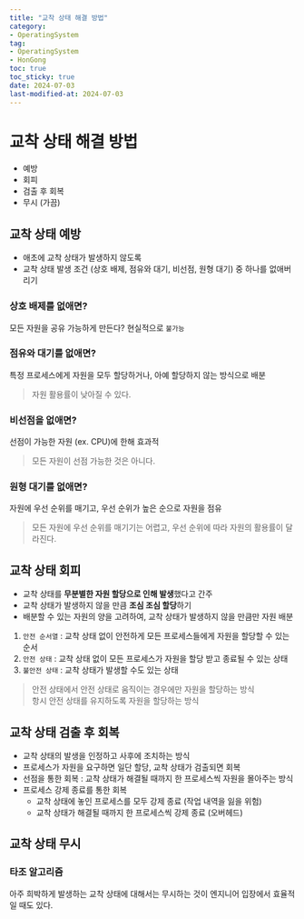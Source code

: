 ```yaml
---
title: "교착 상태 해결 방법"
category:
- OperatingSystem
tag:
- OperatingSystem
- HonGong
toc: true
toc_sticky: true
date: 2024-07-03
last-modified-at: 2024-07-03
---
```


# 교착 상태 해결 방법
* 예방
* 회피
* 검출 후 회복
* 무시 (가끔)
## 교착 상태 예방
* 애초에 교착 상태가 발생하지 않도록
* 교착 상태 발생 조건 (상호 배제, 점유와 대기, 비선점, 원형 대기) 중 하나를 없애버리기
### 상호 배제를 없애면?
모든 자원을 공유 가능하게 만든다? 현실적으로 `불가능`
### 점유와 대기를 없애면?
특정 프로세스에게 자원을 모두 할당하거나, 아예 할당하지 않는 방식으로 배분
> 자원 활용률이 낮아질 수 있다.
### 비선점을 없애면?
선점이 가능한 자원 (ex. CPU)에 한해 효과적
> 모든 자원이 선점 가능한 것은 아니다.
### 원형 대기를 없애면?
자원에 우선 순위를 매기고, 우선 순위가 높은 순으로 자원을 점유
> 모든 자원에 우선 순위를 매기기는 어렵고, 우선 순위에 따라 자원의 활용률이 달라진다.

## 교착 상태 회피
* 교착 상태를 **무분별한 자원 할당으로 인해 발생**했다고 간주
* 교착 상태가 발생하지 않을 만큼 **조심 조심 할당**하기
* 배분할 수 있는 자원의 양을 고려하여, 교착 상태가 발생하지 않을 만큼만 자원 배분
1. `안전 순서열` : 교착 상태 없이 안전하게 모든 프로세스들에게 자원을 할당할 수 있는 순서
2. `안전 상태` : 교착 상태 없이 모든 프로세스가 자원을 할당 받고 종료될 수 있는 상태
3. `불안전 상태` : 교착 상태가 발생할 수도 있는 상태
> 안전 상태에서 안전 상태로 움직이는 경우에만 자원을 할당하는 방식   
항시 안전 상태를 유지하도록 자원을 할당하는 방식

## 교착 상태 검출 후 회복
* 교착 상태의 발생을 인정하고 사후에 조치하는 방식
* 프로세스가 자원을 요구하면 일단 할당, 교착 상태가 검출되면 회복
* 선점을 통한 회복 : 교착 상태가 해결될 때까지 한 프로세스씩 자원을 몰아주는 방식
* 프로세스 강제 종료를 통한 회복
    * 교착 상태에 놓인 프로세스를 모두 강제 종료 (작업 내역을 잃을 위험)
    * 교착 상태가 해결될 때까지 한 프로세스씩 강제 종료 (오버헤드)

## 교착 상태 무시
### 타조 알고리즘   
아주 희박하게 발생하는 교착 상태에 대해서는 무시하는 것이 엔지니어 입장에서 효율적일 때도 있다.